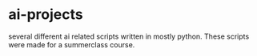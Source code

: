# ai-projects
several different ai related scripts written in mostly python. These scripts were made for a summerclass course.
